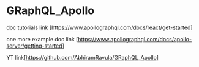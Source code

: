 # GRaphQL_Apollo
doc tutorials link [https://www.apollographql.com/docs/react/get-started]


one more example doc link 
[https://www.apollographql.com/docs/apollo-server/getting-started]



YT link[https://github.com/AbhiramRavula/GRaphQL_Apollo]



